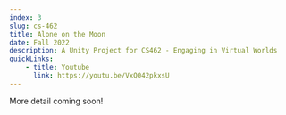 ```yaml
---
index: 3
slug: cs-462
title: Alone on the Moon 
date: Fall 2022
description: A Unity Project for CS462 - Engaging in Virtual Worlds
quickLinks:
    - title: Youtube 
      link: https://youtu.be/VxQ042pkxsU
---
```


More detail coming soon!